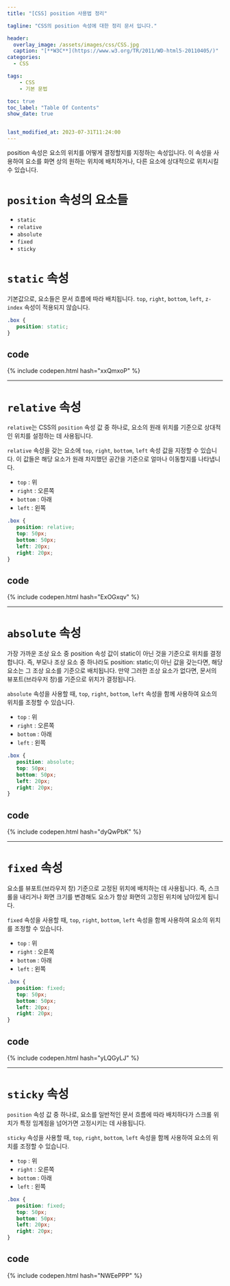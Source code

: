 ```yaml
---
title: "[CSS] position 사용법 정리"

tagline: "CSS의 position 속성에 대한 정리 문서 입니다."

header:
  overlay_image: /assets/images/css/CSS.jpg
  caption: "[**W3C**](https://www.w3.org/TR/2011/WD-html5-20110405/)"
categories:
  - CSS

tags:
    - CSS
    - 기본 문법

toc: true
toc_label: "Table Of Contents"
show_date: true


last_modified_at: 2023-07-31T11:24:00
---
```


position 속성은 요소의 위치를 어떻게 결정할지를 지정하는 속성입니다. 이 속성을 사용하여 요소를 화면 상의 원하는 위치에 배치하거나, 다른 요소에 상대적으로 위치시킬 수 있습니다.

# `position` 속성의 요소들
- `static`
- `relative`
- `absolute`
- `fixed`
- `sticky`

# `static` 속성
기본값으로, 요소들은 문서 흐름에 따라 배치됩니다. `top`, `right`, `bottom`, `left`, `z-index` 속성이 적용되지 않습니다.

``` css
.box {
   position: static;
}
```

## code
{% include codepen.html hash="xxQmxoP" %}

---

# `relative` 속성
`relative`는 CSS의 `position` 속성 값 중 하나로, 요소의 원래 위치를 기준으로 상대적인 위치를 설정하는 데 사용됩니다.

`relative` 속성을 갖는 요소에 `top`, `right`, `bottom`, `left` 속성 값을 지정할 수 있습니다. 이 값들은 해당 요소가 원래 차지했던 공간을 기준으로 얼마나 이동할지를 나타냅니다.
- `top` : 위
- `right` : 오른쪽
- `bottom` : 아래
- `left` : 왼쪽

``` css
.box {
   position: relative;
   top: 50px;
   bottom: 50px;
   left: 20px;
   right: 20px;
}
```

## code
{% include codepen.html hash="ExOGxqv" %}

---

# `absolute` 속성
가장 가까운 조상 요소 중 position 속성 값이 static이 아닌 것을 기준으로 위치를 결정합니다. 즉, 부모나 조상 요소 중 하나라도 position: static;이 아닌 값을 갖는다면, 해당 요소는 그 조상 요소를 기준으로 배치됩니다. 만약 그러한 조상 요소가 없다면, 문서의 뷰포트(브라우저 창)를 기준으로 위치가 결정됩니다.

`absolute` 속성을 사용할 때, `top`, `right`, `bottom`, `left` 속성을 함께 사용하여 요소의 위치를 조정할 수 있습니다.
- `top` : 위
- `right` : 오른쪽
- `bottom` : 아래
- `left` : 왼쪽

``` css
.box {
   position: absolute;
   top: 50px;
   bottom: 50px;
   left: 20px;
   right: 20px;
}
```

## code
{% include codepen.html hash="dyQwPbK" %}

---

# `fixed` 속성
요소를 뷰포트(브라우저 창) 기준으로 고정된 위치에 배치하는 데 사용됩니다. 즉, 스크롤을 내리거나 화면 크기를 변경해도 요소가 항상 화면의 고정된 위치에 남아있게 됩니다.

`fixed` 속성을 사용할 때, `top`, `right`, `bottom`, `left` 속성을 함께 사용하여 요소의 위치를 조정할 수 있습니다.
- `top` : 위
- `right` : 오른쪽
- `bottom` : 아래
- `left` : 왼쪽

``` css
.box {
   position: fixed;
   top: 50px;
   bottom: 50px;
   left: 20px;
   right: 20px;
}
```

## code
{% include codepen.html hash="yLQGyLJ" %}

---

# `sticky` 속성
`position` 속성 값 중 하나로, 요소를 일반적인 문서 흐름에 따라 배치하다가 스크롤 위치가 특정 임계점을 넘어가면 고정시키는 데 사용됩니다.

`sticky` 속성을 사용할 때, `top`, `right`, `bottom`, `left` 속성을 함께 사용하여 요소의 위치를 조정할 수 있습니다.
- `top` : 위
- `right` : 오른쪽
- `bottom` : 아래
- `left` : 왼쪽

``` css
.box {
   position: fixed;
   top: 50px;
   bottom: 50px;
   left: 20px;
   right: 20px;
}
```

## code
{% include codepen.html hash="NWEePPP" %}

